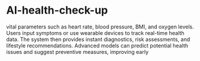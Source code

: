 # AI-health-check-up
vital parameters such as heart rate, blood pressure, BMI, and oxygen levels. Users input symptoms or use wearable devices to track real-time health data. The system then provides instant diagnostics, risk assessments, and lifestyle recommendations. Advanced models can predict potential health issues and suggest preventive measures, improving early
